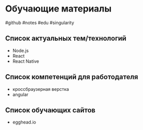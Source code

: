 # Обучающие материалы
#github #notes #edu #singularity

## Список актуальных тем/технологий
- Node.js
- React
- React Native

## Список компетенций для работодателя
- кроссбраузерная верстка
- angular

## Список обучающих сайтов
- egghead.io


